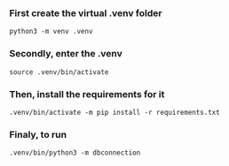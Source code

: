 ### First create the virtual .venv folder
```
python3 -m venv .venv
```

### Secondly, enter the .venv
```
source .venv/bin/activate 
```

### Then, install the requirements for it
```
.venv/bin/activate -m pip install -r requirements.txt
```

### Finaly, to run
```
.venv/bin/python3 -m dbconnection
```
